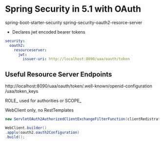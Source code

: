 # Spring Security in 5.1 with OAuth
spring-boot-starter-security
spring-security-oauth2-resorce-server
* Declares jwt encoded bearer tokens

``` yml
security:
  oauth2:
    resourceserver:
      jwt: 
        issuer-uri: http://localhost:8090/uaa/oauth/token
```

## Useful Resource Server Endpoints
http://localhost:8090/uaa/oauth/token/.well-known/openid-configuration
/uaa/token_keys

ROLE_ used for authorities or SCOPE_

WebClient only, no RestTemplates

``` java
new ServletOAuth2AuthorizedClientExchangeFilterFunction(clientRedistrationRepository, someThing)

WebClient.builder()
.applu(oauth2.oauth2Configuration)
.build();
```


